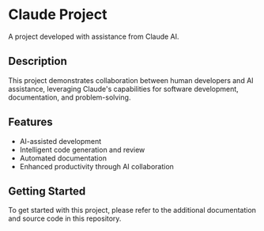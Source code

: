 # Claude Project

A project developed with assistance from Claude AI.

## Description

This project demonstrates collaboration between human developers and AI assistance, leveraging Claude's capabilities for software development, documentation, and problem-solving.

## Features

- AI-assisted development
- Intelligent code generation and review
- Automated documentation
- Enhanced productivity through AI collaboration

## Getting Started

To get started with this project, please refer to the additional documentation and source code in this repository.

